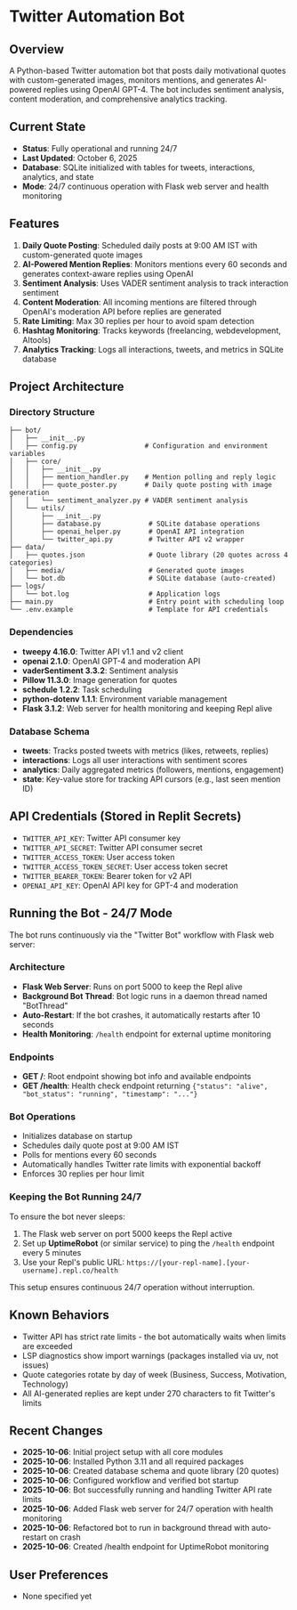 # Twitter Automation Bot

## Overview
A Python-based Twitter automation bot that posts daily motivational quotes with custom-generated images, monitors mentions, and generates AI-powered replies using OpenAI GPT-4. The bot includes sentiment analysis, content moderation, and comprehensive analytics tracking.

## Current State
- **Status**: Fully operational and running 24/7
- **Last Updated**: October 6, 2025
- **Database**: SQLite initialized with tables for tweets, interactions, analytics, and state
- **Mode**: 24/7 continuous operation with Flask web server and health monitoring

## Features
1. **Daily Quote Posting**: Scheduled daily posts at 9:00 AM IST with custom-generated quote images
2. **AI-Powered Mention Replies**: Monitors mentions every 60 seconds and generates context-aware replies using OpenAI
3. **Sentiment Analysis**: Uses VADER sentiment analysis to track interaction sentiment
4. **Content Moderation**: All incoming mentions are filtered through OpenAI's moderation API before replies are generated
5. **Rate Limiting**: Max 30 replies per hour to avoid spam detection
6. **Hashtag Monitoring**: Tracks keywords (freelancing, webdevelopment, AItools)
7. **Analytics Tracking**: Logs all interactions, tweets, and metrics in SQLite database

## Project Architecture

### Directory Structure
```
├── bot/
│   ├── __init__.py
│   ├── config.py                 # Configuration and environment variables
│   ├── core/
│   │   ├── __init__.py
│   │   ├── mention_handler.py    # Mention polling and reply logic
│   │   ├── quote_poster.py       # Daily quote posting with image generation
│   │   └── sentiment_analyzer.py # VADER sentiment analysis
│   └── utils/
│       ├── __init__.py
│       ├── database.py            # SQLite database operations
│       ├── openai_helper.py       # OpenAI API integration
│       └── twitter_api.py         # Twitter API v2 wrapper
├── data/
│   ├── quotes.json                # Quote library (20 quotes across 4 categories)
│   ├── media/                     # Generated quote images
│   └── bot.db                     # SQLite database (auto-created)
├── logs/
│   └── bot.log                    # Application logs
├── main.py                        # Entry point with scheduling loop
└── .env.example                   # Template for API credentials
```

### Dependencies
- **tweepy 4.16.0**: Twitter API v1.1 and v2 client
- **openai 2.1.0**: OpenAI GPT-4 and moderation API
- **vaderSentiment 3.3.2**: Sentiment analysis
- **Pillow 11.3.0**: Image generation for quotes
- **schedule 1.2.2**: Task scheduling
- **python-dotenv 1.1.1**: Environment variable management
- **Flask 3.1.2**: Web server for health monitoring and keeping Repl alive

### Database Schema
- **tweets**: Tracks posted tweets with metrics (likes, retweets, replies)
- **interactions**: Logs all user interactions with sentiment scores
- **analytics**: Daily aggregated metrics (followers, mentions, engagement)
- **state**: Key-value store for tracking API cursors (e.g., last seen mention ID)

## API Credentials (Stored in Replit Secrets)
- `TWITTER_API_KEY`: Twitter API consumer key
- `TWITTER_API_SECRET`: Twitter API consumer secret
- `TWITTER_ACCESS_TOKEN`: User access token
- `TWITTER_ACCESS_TOKEN_SECRET`: User access token secret
- `TWITTER_BEARER_TOKEN`: Bearer token for v2 API
- `OPENAI_API_KEY`: OpenAI API key for GPT-4 and moderation

## Running the Bot - 24/7 Mode

The bot runs continuously via the "Twitter Bot" workflow with Flask web server:

### Architecture
- **Flask Web Server**: Runs on port 5000 to keep the Repl alive
- **Background Bot Thread**: Bot logic runs in a daemon thread named "BotThread"
- **Auto-Restart**: If the bot crashes, it automatically restarts after 10 seconds
- **Health Monitoring**: `/health` endpoint for external uptime monitoring

### Endpoints
- **GET /**: Root endpoint showing bot info and available endpoints
- **GET /health**: Health check endpoint returning `{"status": "alive", "bot_status": "running", "timestamp": "..."}`

### Bot Operations
- Initializes database on startup
- Schedules daily quote post at 9:00 AM IST
- Polls for mentions every 60 seconds
- Automatically handles Twitter rate limits with exponential backoff
- Enforces 30 replies per hour limit

### Keeping the Bot Running 24/7
To ensure the bot never sleeps:
1. The Flask web server on port 5000 keeps the Repl active
2. Set up **UptimeRobot** (or similar service) to ping the `/health` endpoint every 5 minutes
3. Use your Repl's public URL: `https://[your-repl-name].[your-username].repl.co/health`

This setup ensures continuous 24/7 operation without interruption.

## Known Behaviors
- Twitter API has strict rate limits - the bot automatically waits when limits are exceeded
- LSP diagnostics show import warnings (packages installed via uv, not issues)
- Quote categories rotate by day of week (Business, Success, Motivation, Technology)
- All AI-generated replies are kept under 270 characters to fit Twitter's limits

## Recent Changes
- **2025-10-06**: Initial project setup with all core modules
- **2025-10-06**: Installed Python 3.11 and all required packages
- **2025-10-06**: Created database schema and quote library (20 quotes)
- **2025-10-06**: Configured workflow and verified bot startup
- **2025-10-06**: Bot successfully running and handling Twitter API rate limits
- **2025-10-06**: Added Flask web server for 24/7 operation with health monitoring
- **2025-10-06**: Refactored bot to run in background thread with auto-restart on crash
- **2025-10-06**: Created /health endpoint for UptimeRobot monitoring

## User Preferences
- None specified yet

